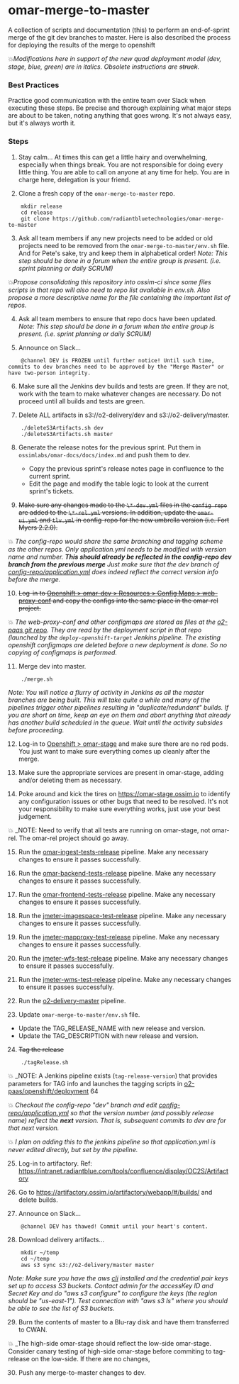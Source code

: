 # omar-merge-to-master
A collection of scripts and documentation (this) to perform an end-of-sprint merge of the git dev branches to master. Here is also described the process for deploying the results of the merge to openshift 

:collision:_Modifications here in support of the new quad deployment model (dev, stage, blue, green) are in italics. Obsolete instructions are ~~struck~~._

### Best Practices
Practice good communication with the entire team over Slack when executing these steps. Be precise and thorough explaining what major steps are about to be taken, noting anything that goes wrong. It's not always easy, but it's always worth it.

### Steps
1. Stay calm... At times this can get a little hairy and overwhelming, especially when things break. You are not responsible for doing every little thing. You are able to call on anyone at any time for help. You are in charge here, delegation is your friend.

2. Clone a fresh copy of the `omar-merge-to-master` repo.
```
    mkdir release
    cd release
    git clone https://github.com/radiantbluetechnologies/omar-merge-to-master
```

3. Ask all team members if any new projects need to be added or old projects need to be removed from the `omar-merge-to-master/env.sh` file.  And for Pete's sake, try and keep them in alphabetical order! _Note: This step should be done in a forum when the entire group is present. (i.e. sprint planning or daily SCRUM)_

:collision:_Propose consolidating this repository into ossim-ci since some files scripts in that repo will also need to repo list available in env.sh. Also propose a more descriptive name for the file containing the important list of repos._

4. Ask all team members to ensure that repo docs have been updated. _Note: This step should be done in a forum when the entire group is present. (i.e. sprint planning or daily SCRUM)_

5. Announce on Slack...
```
    @channel DEV is FROZEN until further notice! Until such time, commits to dev branches need to be approved by the "Merge Master" or have two-person integrity.
```

6. Make sure all the Jenkins dev builds and tests are green. If they are not, work with the team to make whatever changes are necessary. Do not proceed until all builds and tests are green.

7. Delete ALL artifacts in s3://o2-delivery/dev and s3://o2-delivery/master.
```
    ./deleteS3Artifacts.sh dev
    ./deleteS3Artifacts.sh master
```

8. Generate the release notes for the previous sprint. Put them in `ossimlabs/omar-docs/docs/index.md` and push them to dev.
   * Copy the previous sprint's release notes page in confluence to the current sprint.
   * Edit the page and modify the table logic to look at the current sprint's tickets.

9. ~~Make sure any changes made to the `\*-dev.yml` files in the `config repo` are added to the `\*-rel.yml` versions. In addition, update the `omar-ui.yml` and `tlv.yml` in config-repo for the new umbrella version (i.e. Fort Myers 2.2.0).~~

:collision: _The config-repo would share the same branching and tagging scheme as the other repos. Only application.yml needs to be modified with version name and number. **This should already be reflected in the config-repo dev branch from the previous merge** Just make sure that the dev branch of [config-repo/application.yml](https://github.com/radiantbluetechnologies/config-repo/application.yml) does indeed reflect the correct version info before the merge._

10. ~~Log-in to [Openshift > omar-dev > Resources > Config Maps > web-proxy-conf](https://openshift-master.ossim.io:8443/console/project/omar-dev/browse/config-maps/web-proxy-conf) and copy the configs into the same place in the omar-rel project.~~

:collision: _The web-proxy-conf and other configmaps are stored as files at the [o2-paas git repo](https://github.com/radiantbluetechnologies/o2-paas/openshift/deployment). They are read by the deployment script in that repo (launched by the `deploy-openshift-target` Jenkins pipeline. The existing openshift configmaps are deleted before a new deployment is done. So no copying of configmaps is performed._ 

11. Merge dev into master.
```
    ./merge.sh
```

_Note: You will notice a flurry of activity in Jenkins as all the master branches are being built. This will take quite a while and many of the pipelines trigger other pipelines resulting in "duplicate/redundant" builds. If you are short on time, keep an eye on them and abort anything that already has another build scheduled in the queue. Wait until the activity subsides before proceeding._

12. Log-in to [Openshift > omar-stage](https://openshift-master.ossim.io:8443/console/project/omar-stage/overview) and make sure there are no red pods. You just want to make sure everything comes up cleanly after the merge.

13. Make sure the appropriate services are present in omar-stage, adding and/or deleting them as necessary.

14. Poke around and kick the tires on https://omar-stage.ossim.io to identify any configuration issues or other bugs that need to be resolved. It's not your responsibility to make sure everything works, just use your best judgement.

:collision: _NOTE: Need to verify that all tests are running on omar-stage, not omar-rel. The omar-rel project should go away.

15. Run the [omar-ingest-tests-release](https://jenkins.ossim.io/job/omar-ingest-tests-release/) pipeline. Make any necessary changes to ensure it passes successfully.

16. Run the [omar-backend-tests-release](https://jenkins.ossim.io/job/omar-backend-tests-release/) pipeline. Make any necessary changes to ensure it passes successfully.

17. Run the [omar-frontend-tests-release](https://jenkins.ossim.io/job/omar-frontend-tests-release/) pipeline. Make any necessary changes to ensure it passes successfully.

18. Run the [jmeter-imagespace-test-release](https://jenkins.ossim.io/job/jmeter-imagespace-test-release/) pipeline. Make any necessary changes to ensure it passes successfully.

19. Run the [jmeter-mapproxy-test-release](https://jenkins.ossim.io/job/jmeter-mapproxy-test-release/) pipeline. Make any necessary changes to ensure it passes successfully.

20. Run the [jmeter-wfs-test-release](https://jenkins.ossim.io/job/jmeter-wfs-test-release/) pipeline. Make any necessary changes to ensure it passes successfully.

21. Run the [jmeter-wms-test-release](https://jenkins.ossim.io/job/jmeter-wms-test-release/) pipeline. Make any necessary changes to ensure it passes successfully.

22. Run the [o2-delivery-master](https://jenkins.ossim.io/job/o2-delivery-master/) pipeline.

23. Update `omar-merge-to-master/env.sh` file.
   * Update the TAG_RELEASE_NAME with new release and version.
   * Update the TAG_DESCRIPTION with new release and version.

24. ~~Tag the release~~
```
    ./tagRelease.sh
``` 

:collision: _NOTE: A Jenkins pipeline exists (`tag-release-version`) that provides parameters for TAG info and launches the tagging scripts in [o2-paas/openshift/deployment](https://github.com/radiantbluetechnologies/o2-paas/openshift/deployment)
64

:collision: _Checkout the config-repo "dev" branch and edit [config-repo/application.yml](https://github.com/radiantbluetechnologies/config-repo/application.yml) so that the version number (and possibly release name) reflect the **next** version. That is, subsequent commits to dev are for that next version._

:collision: _I plan on adding this to the jenkins pipeline so that application.yml is never edited directly, but set by the pipeline._

25. Log-in to artifactory. Ref: https://intranet.radiantblue.com/tools/confluence/display/OC2S/Artifactory

26. Go to https://artifactory.ossim.io/artifactory/webapp/#/builds/ and delete builds.

27. Announce on Slack...
```
    @channel DEV has thawed! Commit until your heart's content.
```

28. Download delivery artifacts...
```
    mkdir ~/temp
    cd ~/temp
    aws s3 sync s3://o2-delivery/master master
```

_Note: Make sure you have the aws [cli](http://docs.aws.amazon.com/cli/latest/userguide/installing.html) installed and the credential pair keys set up to access S3 buckets. Contact admin for the accessKey ID and Secret Key and do "aws s3 configure" to configure the keys (the region should be "us-east-1"). Test connection with "aws s3 ls" where you should be able to see the list of S3 buckets._

29. Burn the contents of master to a Blu-ray disk and have them transferred to CWAN.

:collision: _The high-side omar-stage should reflect the low-side omar-stage. Consider canary testing of high-side omar-stage before commiting to tag-release on the low-side. If there are no changes, 

30. Push any merge-to-master changes to dev. 
